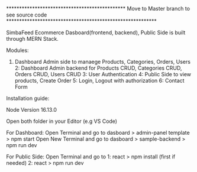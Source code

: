 
**********************************************    Move to Master branch to see source code  **********************************************************


SimbaFeed Ecommerce Dasboard(frontend, backend), Public Side is built through MERN Stack.

Modules:
  1. Dashboard Admin side to manaege Products, Categories, Orders, Users
  2: Dashboard Admin backend for Products CRUD, Categories CRUD, Orders CRUD, Users CRUD
  3: User Authentication
  4: Public Side to view products, Create Order
  5: Login, Logout with authorization
  6: Contact Form

Installation guide: 

Node Version 16.13.0

Open both folder in your Editor (e.g VS Code)

For Dashboard:
Open Terminal and go to dasboard > admin-panel template > npm start
Open New Terminal and go to dasboard > sample-backend > npm run dev

For Public Side:
Open Terminal and go to 
    1:  react > npm install (first if needed)
    2:  react > npm run dev


